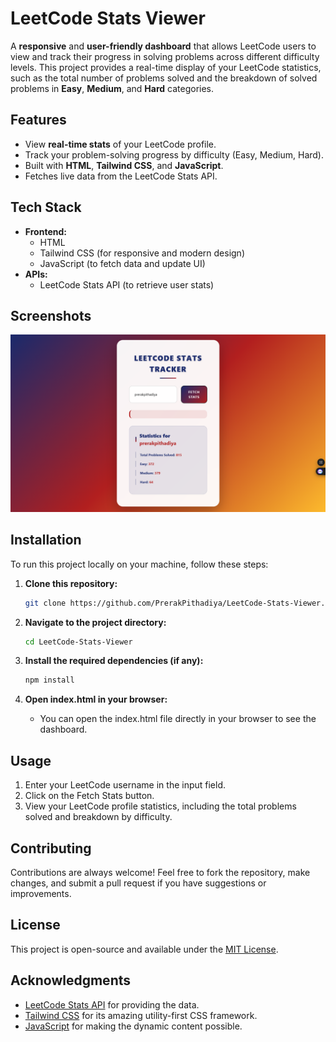 # LeetCode Stats Viewer

A **responsive** and **user-friendly dashboard** that allows LeetCode users to view and track their progress in solving problems across different difficulty levels. This project provides a real-time display of your LeetCode statistics, such as the total number of problems solved and the breakdown of solved problems in **Easy**, **Medium**, and **Hard** categories.

## Features

- View **real-time stats** of your LeetCode profile.
- Track your problem-solving progress by difficulty (Easy, Medium, Hard).
- Built with **HTML**, **Tailwind CSS**, and **JavaScript**.
- Fetches live data from the LeetCode Stats API.

## Tech Stack

- **Frontend:**
  - HTML
  - Tailwind CSS (for responsive and modern design)
  - JavaScript (to fetch data and update UI)
- **APIs:**
  - LeetCode Stats API (to retrieve user stats)

## Screenshots

![LeetCode Dashboard](assets/screenshot/Screenshot.png)

## Installation

To run this project locally on your machine, follow these steps:

1. **Clone this repository:**

   ```bash
   git clone https://github.com/PrerakPithadiya/LeetCode-Stats-Viewer.git

2. **Navigate to the project directory:**
   ```bash
   cd LeetCode-Stats-Viewer
   
3. **Install the required dependencies (if any):**
   ```bash
   npm install

4. **Open index.html in your browser:**
   - You can open the index.html file directly in your browser to see the dashboard.

## Usage

1. Enter your LeetCode username in the input field.
2. Click on the Fetch Stats button.
3. View your LeetCode profile statistics, including the total problems solved and breakdown by difficulty.

## Contributing

Contributions are always welcome! Feel free to fork the repository, make changes, and submit a pull request if you have suggestions or improvements.

## License
This project is open-source and available under the [MIT License](https://opensource.org/licenses/MIT).

## Acknowledgments
- [LeetCode Stats API](https://leetcode-stats-api.herokuapp.com/PrerakPithadiya) for providing the data.
- [Tailwind CSS](https://tailwindcss.com/) for its amazing utility-first CSS framework.
- [JavaScript](https://developer.mozilla.org/en-US/docs/Web/JavaScript) for making the dynamic content possible.
